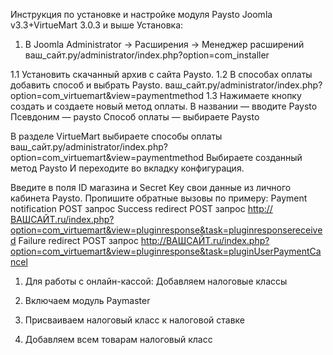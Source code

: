 Инструкция по установке и настройке модуля Paysto
Joomla v3.3+VirtueMart 3.0.3 и выше
Установка:
1. В Joomla Administrator -> Расширения -> Менеджер расширений 
ваш_сайт.ру/administrator/index.php?option=com_installer 
 
1.1	Установить скачанный  архив с сайта Paysto.
1.2	 В способах оплаты добавить способ и выбрать Paysto.
ваш_сайт.ру/administrator/index.php?option=com_virtuemart&view=paymentmethod
1.3	 Нажимаете кнопку создать и создаете новый метод оплаты.
В названии — вводите Paysto
Псевдоним — paysto
Способ оплаты — выбираете Paysto

В разделе VirtueMart выбираете способы оплаты
ваш_сайт.ру/administrator/index.php?option=com_virtuemart&view=paymentmethod
Выбираете созданный метод Paysto
И переходите во вкладку конфигурация.

Введите в поля ID магазина и Secret Key свои данные из  личного кабинета Paysto.
Пропишите обратные вызовы по примеру:
Payment  notification   POST запрос 
Success redirect         POST запрос 
http://ВАШСАЙТ.ru/index.php?option=com_virtuemart&view=pluginresponse&task=pluginresponsereceived 
Failure redirect            POST запрос
http://ВАШСАЙТ.ru/index.php?option=com_virtuemart&view=pluginresponse&task=pluginUserPaymentCancel
 
1.	Для работы с онлайн-кассой: Добавляем налоговые классы 

2.	Включаем модуль Paymaster
 
3.	Присваиваем налоговый класс к налоговой ставке
 
4.	Добавляем всем товарам налоговый класс
 

